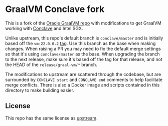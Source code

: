 # GraalVM Conclave fork

This is a fork of the [Oracle GraalVM repo](https://github.com/oracle/graal) with modifications to get GraalVM 
working with [Conclave](https://github.com/R3Conclave/conclave-sdk) and Intel SGX.

Unlike upstream, this repo's default branch is `conclave/master` and is initially based off the `vm-22.0.0.2`
[tag](https://github.com/R3Conclave/graal/releases/tag/vm-22.0.0.2). Use this branch as the base when making changes.
When raising a PR you may need to fix the default merge settings so that it's using `conclave/master` as the base. When 
upgrading the branch to the next release, make sure it's based off the tag for that release, and not the HEAD 
of the `release/graal-vm/*` branch.

The modifications to upstream are scattered through the codebase, but are surrounded by `CONCLAVE start` and 
`CONCLAVE end` comments to help facilitate merge conflicts. There is also a Docker image and scripts contained in 
this directory to make building easier.

## License

This repo has the same license as [upstream](https://github.com/oracle/graal#license).
